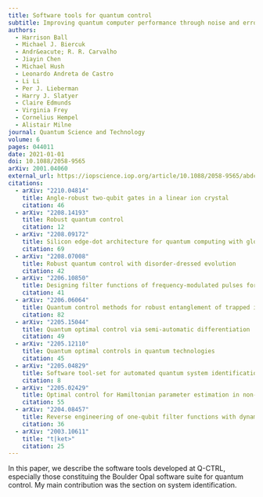```yaml
---
title: Software tools for quantum control
subtitle: Improving quantum computer performance through noise and error suppression
authors:
  - Harrison Ball
  - Michael J. Biercuk
  - Andr&eacute; R. R. Carvalho
  - Jiayin Chen
  - Michael Hush
  - Leonardo Andreta de Castro
  - Li Li
  - Per J. Lieberman
  - Harry J. Slatyer
  - Claire Edmunds
  - Virginia Frey
  - Cornelius Hempel
  - Alistair Milne
journal: Quantum Science and Technology
volume: 6
pages: 044011
date: 2021-01-01
doi: 10.1088/2058-9565
arXiv: 2001.04060
external_url: https://iopscience.iop.org/article/10.1088/2058-9565/abdca6
citations:
  - arXiv: "2210.04814"
    title: Angle-robust two-qubit gates in a linear ion crystal
    citation: 46
  - arXiv: "2208.14193"
    title: Robust quantum control
    citation: 12
  - arXiv: "2208.09172"
    title: Silicon edge-dot architecture for quantum computing with global control and integrated trimming
    citation: 69
  - arXiv: "2208.07008"
    title: Robust quantum control with disorder-dressed evolution
    citation: 42
  - arXiv: "2206.10850"
    title: Designing filter functions of frequency-modulated pulses for high-fidelity two-qubit gates in ion chains
    citation: 41
  - arXiv: "2206.06064"
    title: Quantum control methods for robust entanglement of trapped ions
    citation: 82
  - arXiv: "2205.15044"
    title: Quantum optimal control via semi-automatic differentiation
    citation: 49
  - arXiv: "2205.12110"
    title: Quantum optimal controls in quantum technologies
    citation: 45
  - arXiv: "2205.04829"
    title: Software tool-set for automated quantum system identification and device bring up
    citation: 8
  - arXiv: "2205.02429"
    title: Optimal control for Hamiltonian parameter estimation in non-commuting and bipartite quantum dynamics
    citation: 55
  - arXiv: "2204.08457"
    title: Reverse engineering of one-qubit filter functions with dynamical invariants
    citation: 36
  - arXiv: "2003.10611"
    title: "t|ket>"
    citation: 25
---
```

In this paper, we describe the software tools developed at Q-CTRL, especially
those constituing the Boulder Opal software suite for quantum control. My main
contribution was the section on system identification.
